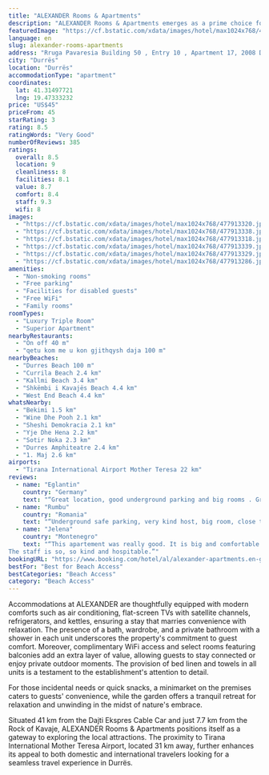 ```yaml
---
title: "ALEXANDER Rooms & Apartments"
description: "ALEXANDER Rooms & Apartments emerges as a prime choice for travelers seeking comfort and convenience mere steps away from the sun-kissed shores of Durres Beach."
featuredImage: "https://cf.bstatic.com/xdata/images/hotel/max1024x768/477913320.jpg?k=d3ba5847d4f3a813f91638675eea67743df9941a3dae54161454fc8b1aaf5fbb&o=&hp=1"
language: en
slug: alexander-rooms-apartments
address: "Rruga Pavaresia Building 50 , Entry 10 , Apartment 17, 2008 Durrës, Albania"
city: "Durrës"
location: "Durrës"
accommodationType: "apartment"
coordinates:
  lat: 41.31497721
  lng: 19.47333232
price: "US$45"
priceFrom: 45
starRating: 3
rating: 8.5
ratingWords: "Very Good"
numberOfReviews: 385
ratings:
  overall: 8.5
  location: 9
  cleanliness: 8
  facilities: 8.1
  value: 8.7
  comfort: 8.4
  staff: 9.3
  wifi: 8
images:
  - "https://cf.bstatic.com/xdata/images/hotel/max1024x768/477913320.jpg?k=d3ba5847d4f3a813f91638675eea67743df9941a3dae54161454fc8b1aaf5fbb&o=&hp=1"
  - "https://cf.bstatic.com/xdata/images/hotel/max1024x768/477913338.jpg?k=b2480bbdc231dbf8795c29d268312849808ff5db9d7b9cdfe955c1b9a9123e04&o=&hp=1"
  - "https://cf.bstatic.com/xdata/images/hotel/max1024x768/477913318.jpg?k=d7d78b465ef1b7c9c1a6f31fb78a04c1769e138e755dd7b5b340b17ae53be9d3&o=&hp=1"
  - "https://cf.bstatic.com/xdata/images/hotel/max1024x768/477913339.jpg?k=21f235c4c96fe81bf54bdf4c4f8bb2dca896e89ea69ff3e763d39583f1835191&o=&hp=1"
  - "https://cf.bstatic.com/xdata/images/hotel/max1024x768/477913329.jpg?k=1ef6d1e746bb8f704f8efce7d82ab43856ffabb4adda663a5d4a5d2808ce76bd&o=&hp=1"
  - "https://cf.bstatic.com/xdata/images/hotel/max1024x768/477913286.jpg?k=46d0d0238158f345815549d53c911ec552ac70aa70f95519035364a74d9425c0&o=&hp=1"
amenities:
  - "Non-smoking rooms"
  - "Free parking"
  - "Facilities for disabled guests"
  - "Free WiFi"
  - "Family rooms"
roomTypes:
  - "Luxury Triple Room"
  - "Superior Apartment"
nearbyRestaurants:
  - "On off 40 m"
  - "qetu kom me u kon gjithqysh daja 100 m"
nearbyBeaches:
  - "Durres Beach 100 m"
  - "Currila Beach 2.4 km"
  - "Kallmi Beach 3.4 km"
  - "Shkëmbi i Kavajës Beach 4.4 km"
  - "West End Beach 4.4 km"
whatsNearby:
  - "Bekimi 1.5 km"
  - "Wine Dhe Pooh 2.1 km"
  - "Sheshi Demokracia 2.1 km"
  - "Yje Dhe Hena 2.2 km"
  - "Sotir Noka 2.3 km"
  - "Durres Amphiteatre 2.4 km"
  - "1. Maj 2.6 km"
airports:
  - "Tirana International Airport Mother Teresa 22 km"
reviews:
  - name: "Eglantin"
    country: "Germany"
    text: "“Great location, good underground parking and big rooms . Great for families .”"
  - name: "Rumbu"
    country: "Romania"
    text: "“Underground safe parking, very kind host, big room, close to the beach and close to a supermarket, very clean.”"
  - name: "Jelena"
    country: "Montenegro"
    text: "“This apartement was really good. It is big and comfortable and it has big balcony with a great view.
The staff is so, so kind and hospitable.”"
bookingURL: "https://www.booking.com/hotel/al/alexander-apartments.en-gb.html?aid=8035640"
bestFor: "Best for Beach Access"
bestCategories: "Beach Access"
category: "Beach Access"
---
```


Accommodations at ALEXANDER are thoughtfully equipped with modern comforts such as air conditioning, flat-screen TVs with satellite channels, refrigerators, and kettles, ensuring a stay that marries convenience with relaxation. The presence of a bath, wardrobe, and a private bathroom with a shower in each unit underscores the property's commitment to guest comfort. Moreover, complimentary WiFi access and select rooms featuring balconies add an extra layer of value, allowing guests to stay connected or enjoy private outdoor moments. The provision of bed linen and towels in all units is a testament to the establishment's attention to detail.

For those incidental needs or quick snacks, a minimarket on the premises caters to guests' convenience, while the garden offers a tranquil retreat for relaxation and unwinding in the midst of nature's embrace.

Situated 41 km from the Dajti Ekspres Cable Car and just 7.7 km from the Rock of Kavaje, ALEXANDER Rooms & Apartments positions itself as a gateway to exploring the local attractions. The proximity to Tirana International Mother Teresa Airport, located 31 km away, further enhances its appeal to both domestic and international travelers looking for a seamless travel experience in Durrës.
